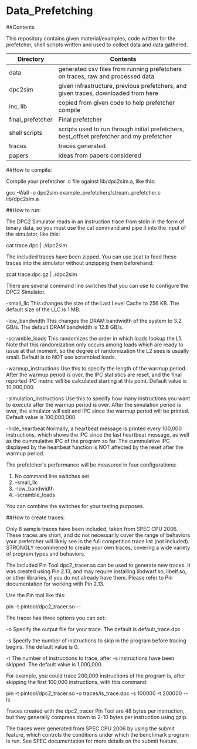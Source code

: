 # Data_Prefetching

##Contents

This repository contains given material/examples, code written for the prefetcher, shell scripts written and used to collect data and data gathered.

|Directory |	Contents |
|---|---|
|data |	generated csv files from running prefetchers on traces, raw and processed data |
|dpc2sim	| given infrastructure, previous prefetchers, and given traces, downloaded from here |
|inc, lib|	copied from given code to help prefetcher compile|
|final_prefetcher|	Final prefetcher|
|shell scripts|	scripts used to run through initial prefetchers, best_offset prefetcher and my prefetcher |
|traces	|traces generated|
|papers| ideas from papers considered|



##How to compile:

Compile your prefetcher .c file against lib/dpc2sim.a, like this:

gcc -Wall -o dpc2sim example_prefetchers/stream_prefetcher.c lib/dpc2sim.a


##How to run:

The DPC2 Simulator reads in an instruction trace from stdin in the form
of binary data, so you must use the cat command and pipe it into the 
input of the simulator, like this:

cat trace.dpc | ./dpc2sim

The included traces have been zipped.  You can use zcat to feed these
traces into the simulator without unzipping them beforehand:

zcat trace.dpc.gz | ./dpc2sim

There are several command line switches that you can use to configure the
DPC2 Simulator.

-small_llc
This changes the size of the Last Level Cache to 256 KB.  The default
size of the LLC is 1 MB.

-low_bandwidth
This changes the DRAM bandwidth of the system to 3.2 GB/s.  The default
DRAM bandwidth is 12.8 GB/s.

-scramble_loads
This randomizes the order in which loads lookup the L1.  Note that this
randomization only occurs among loads which are ready to issue at that
moment, so the degree of randomization the L2 sees is usually small.
Default is to NOT use scrambled loads.

-warmup_instructions <number>
Use this to specify the length of the warmup period.  After the warmup
period is over, the IPC statistics are reset, and the final reported
IPC metric will be calculated starting at this point.
Default value is 10,000,000.

-simulation_instructions <number>
Use this to specify how many instructions you want to execute after the
warmup period is over.  After the simulation period is over, the simulator
will exit and IPC since the warmup period will be printed.
Default value is 100,000,000.

-hide_heartbeat
Normally, a heartbeat message is printed every 100,000 instructions, which
shows the IPC since the last heartbeat message, as well as the cummulative
IPC of the program so far.  The cummulative IPC displayed by the heartbeat
function is NOT affected by the reset after the warmup period.

The prefetcher's performance will be measured in 
four configurations:

1. No command line switches set
2. -small_llc
3. -low_bandwidth
4. -scramble_loads

You can combine the switches for your testing purposes.

##How to create traces:


Only 8 sample traces have been included, taken from SPEC CPU 2006. These 
traces are short, and do not necessarily cover the range of behaviors your 
prefetcher will likely see in the full competition trace list (not
included). STRONGLY recommened to create your own traces, covering
a wide variety of program types and behaviors.

The included Pin Tool dpc2_tracer.so can be used to generate new traces.
It was created using Pin 2.13, and may require installing libdwarf.so, 
libelf.so, or other libraries, if you do not already have them.  Please
refer to Pin documentation for working with Pin 2.13.

Use the Pin tool like this:

pin -t pintool/dpc2_tracer.so -- <your program here>

The tracer has three options you can set:

-o
Specify the output file for your trace.  The default is default_trace.dpc

-s <number>
Specify the number of instructions to skip in the program before tracing
begins.  The default value is 0.

-t <number>
The number of instructions to trace, after -s instructions have been 
skipped.  The default value is 1,000,000.

For example, you could trace 200,000 instructions of the program ls, after
skipping the first 100,000 instructions, with this command:

pin -t pintool/dpc2_tracer.so -o traces/ls_trace.dpc -s 100000 -t 200000 -- ls

Traces created with the dpc2_tracer Pin Tool are 48 bytes per instruction,
but they generally compress down to 2-10 bytes per instruction using gzip.

The traces were generated from SPEC CPU 2006 by using the submit feature, which 
controls the conditions under which the benchmark program is run.  See
SPEC documentation for more details on the submit feature.
